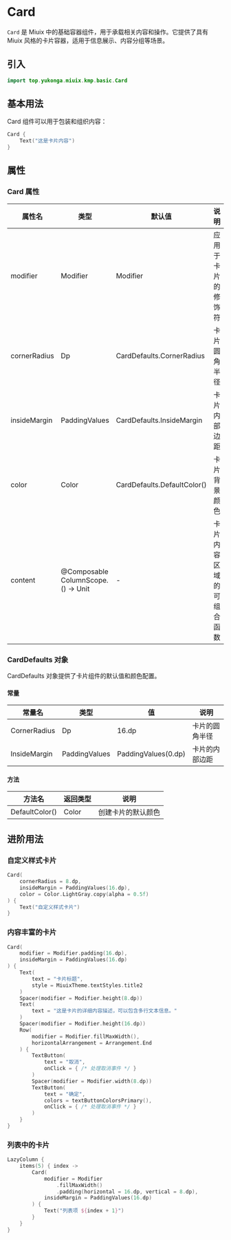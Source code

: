 # Card

`Card` 是 Miuix 中的基础容器组件，用于承载相关内容和操作。它提供了具有 Miuix 风格的卡片容器，适用于信息展示、内容分组等场景。

## 引入

```kotlin
import top.yukonga.miuix.kmp.basic.Card
```

## 基本用法

Card 组件可以用于包装和组织内容：

```kotlin
Card {
    Text("这是卡片内容")
}
```

## 属性

### Card 属性

| 属性名       | 类型                               | 默认值                      | 说明                     |
| ------------ | ---------------------------------- | --------------------------- | ------------------------ |
| modifier     | Modifier                           | Modifier                    | 应用于卡片的修饰符       |
| cornerRadius | Dp                                 | CardDefaults.CornerRadius   | 卡片圆角半径             |
| insideMargin | PaddingValues                      | CardDefaults.InsideMargin   | 卡片内部边距             |
| color        | Color                              | CardDefaults.DefaultColor() | 卡片背景颜色             |
| content      | @Composable ColumnScope.() -> Unit | -                           | 卡片内容区域的可组合函数 |

### CardDefaults 对象

CardDefaults 对象提供了卡片组件的默认值和颜色配置。

#### 常量

| 常量名       | 类型          | 值                  | 说明           |
| ------------ | ------------- | ------------------- | -------------- |
| CornerRadius | Dp            | 16.dp               | 卡片的圆角半径 |
| InsideMargin | PaddingValues | PaddingValues(0.dp) | 卡片的内部边距 |

#### 方法

| 方法名         | 返回类型 | 说明               |
| -------------- | -------- | ------------------ |
| DefaultColor() | Color    | 创建卡片的默认颜色 |

## 进阶用法

### 自定义样式卡片

```kotlin
Card(
    cornerRadius = 8.dp,
    insideMargin = PaddingValues(16.dp),
    color = Color.LightGray.copy(alpha = 0.5f)
) {
    Text("自定义样式卡片")
}
```

### 内容丰富的卡片

```kotlin
Card(
    modifier = Modifier.padding(16.dp),
    insideMargin = PaddingValues(16.dp)
) {
    Text(
        text = "卡片标题",
        style = MiuixTheme.textStyles.title2
    )
    Spacer(modifier = Modifier.height(8.dp))
    Text(
        text = "这是卡片的详细内容描述，可以包含多行文本信息。"
    )
    Spacer(modifier = Modifier.height(16.dp))
    Row(
        modifier = Modifier.fillMaxWidth(),
        horizontalArrangement = Arrangement.End
    ) {
        TextButton(
            text = "取消",
            onClick = { /* 处理取消事件 */ }
        )
        Spacer(modifier = Modifier.width(8.dp))
        TextButton(
            text = "确定",
            colors = textButtonColorsPrimary(),
            onClick = { /* 处理取消事件 */ }
        )
    }
}
```

### 列表中的卡片

```kotlin
LazyColumn {
    items(5) { index ->
        Card(
            modifier = Modifier
                .fillMaxWidth()
                .padding(horizontal = 16.dp, vertical = 8.dp),
            insideMargin = PaddingValues(16.dp)
        ) {
            Text("列表项 ${index + 1}")
        }
    }
}
```

